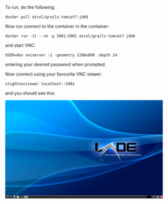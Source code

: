 To run, do the following:
	
	docker pull atcol/grails-tomcat7-jdk8

Now run connect to the container in the container:

	docker run -it --rm -p 5901:5901 atcol/grails-tomcat7-jdk8

and start VNC:

	USER=dev vncserver :1 -geometry 1280x800 -depth 24

entering your desired password when prompted.

Now connect using your favourite VNC viewer:

	xtightvncviewer localhost::5901

and you should see this:

![Docker JEE development desktop environment](screenshot.png)
